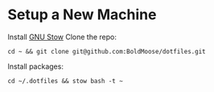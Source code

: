 # Setup a New Machine
Install [GNU Stow](https://www.gnu.org/software/stow/)
Clone the repo:
```
cd ~ && git clone git@github.com:BoldMoose/dotfiles.git
```
Install packages:
```
cd ~/.dotfiles && stow bash -t ~
```
